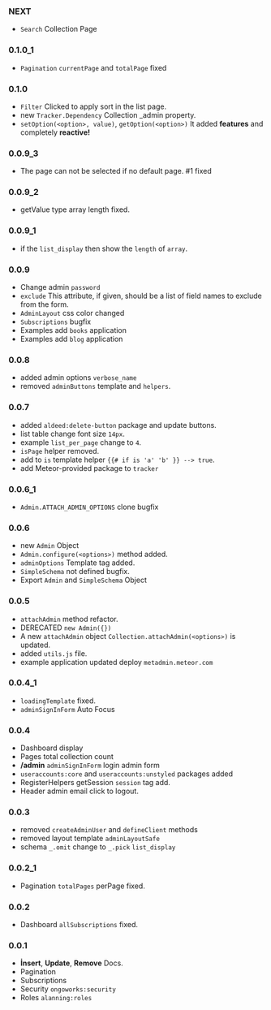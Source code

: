 ### NEXT
* `Search` Collection Page

### 0.1.0_1
* `Pagination` `currentPage` and `totalPage` fixed


### 0.1.0
* `Filter` Clicked to apply sort in the list page.
* new `Tracker.Dependency` Collection _admin property.
* `setOption(<option>, value)`, `getOption(<option>)` It added **features** and completely **reactive!**

### 0.0.9_3
* The page can not be selected if no default page. #1 fixed

### 0.0.9_2
* getValue type array length fixed.

### 0.0.9_1
* if the `list_display` then show the `length` of `array`.

### 0.0.9 
* Change admin `password`
* `exclude` This attribute, if given, should be a list of field names to exclude from the form.
* `AdminLayout` css color changed
* `Subscriptions` bugfix
* Examples add `books` application
* Examples add `blog` application

### 0.0.8 
* added admin options `verbose_name`
* removed `adminButtons` template and `helpers`.

### 0.0.7
* added `aldeed:delete-button` package and update buttons.
* list table change font size `14px`.
* example `list_per_page` change to `4`.
* `isPage` helper removed.
* add to `is` template helper `{{# if is 'a' 'b' }} --> true`.
* add Meteor-provided package to `tracker`

### 0.0.6_1
* `Admin.ATTACH_ADMIN_OPTIONS` clone bugfix

### 0.0.6
* new `Admin` Object
* `Admin.configure(<options>)` method added.
* `adminOptions` Template tag added.
* `SimpleSchema` not defined bugfix.
* Export `Admin` and `SimpleSchema` Object

### 0.0.5
* `attachAdmin` method refactor.
* DERECATED `new Admin({})`
* A new `attachAdmin` object `Collection.attachAdmin(<options>)` is updated.
* added `utils.js` file.
* example application updated deploy `metadmin.meteor.com`

### 0.0.4_1
* `loadingTemplate` fixed.
* `adminSignInForm` Auto Focus

### 0.0.4
* Dashboard display
* Pages total collection count
* **/admin** `adminSignInForm` login admin form
* `useraccounts:core` and `useraccounts:unstyled` packages added
* RegisterHelpers getSession `session` tag add.
* Header admin email click to logout.

### 0.0.3
* removed `createAdminUser` and `defineClient` methods
* removed layout template `adminLayoutSafe`
* schema `_.omit` change to `_.pick` `list_display`

### 0.0.2_1
* Pagination `totalPages` perPage fixed.

### 0.0.2
* Dashboard `allSubscriptions` fixed.

### 0.0.1
* **İnsert**, **Update**, **Remove** Docs.
* Pagination
* Subscriptions
* Security `ongoworks:security`
* Roles `alanning:roles`
